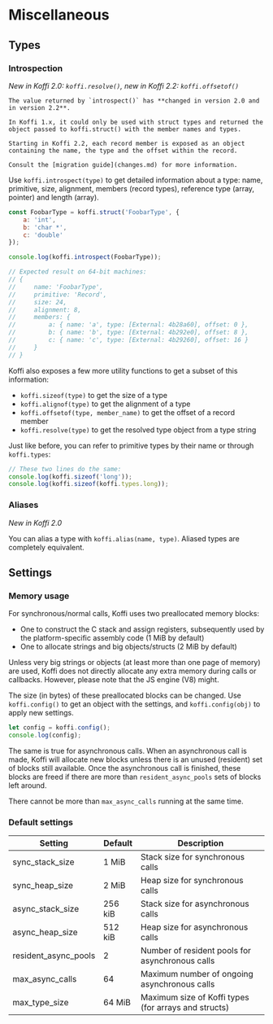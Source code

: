 # Miscellaneous

## Types

### Introspection

*New in Koffi 2.0: `koffi.resolve()`, new in Koffi 2.2: `koffi.offsetof()`*

```{note}
The value returned by `introspect()` has **changed in version 2.0 and in version 2.2**.

In Koffi 1.x, it could only be used with struct types and returned the object passed to koffi.struct() with the member names and types.

Starting in Koffi 2.2, each record member is exposed as an object containing the name, the type and the offset within the record.

Consult the [migration guide](changes.md) for more information.
```

Use `koffi.introspect(type)` to get detailed information about a type: name, primitive, size, alignment, members (record types), reference type (array, pointer) and length (array).

```js
const FoobarType = koffi.struct('FoobarType', {
    a: 'int',
    b: 'char *',
    c: 'double'
});

console.log(koffi.introspect(FoobarType));

// Expected result on 64-bit machines:
// {
//     name: 'FoobarType',
//     primitive: 'Record',
//     size: 24,
//     alignment: 8,
//     members: {
//         a: { name: 'a', type: [External: 4b28a60], offset: 0 },
//         b: { name: 'b', type: [External: 4b292e0], offset: 8 },
//         c: { name: 'c', type: [External: 4b29260], offset: 16 }
//     }
// }
```

Koffi also exposes a few more utility functions to get a subset of this information:

- `koffi.sizeof(type)` to get the size of a type
- `koffi.alignof(type)` to get the alignment of a type
- `koffi.offsetof(type, member_name)` to get the offset of a record member
- `koffi.resolve(type)` to get the resolved type object from a type string

Just like before, you can refer to primitive types by their name or through `koffi.types`:

```js
// These two lines do the same:
console.log(koffi.sizeof('long'));
console.log(koffi.sizeof(koffi.types.long));
```

### Aliases

*New in Koffi 2.0*

You can alias a type with `koffi.alias(name, type)`. Aliased types are completely equivalent.

## Settings

### Memory usage

For synchronous/normal calls, Koffi uses two preallocated memory blocks:

- One to construct the C stack and assign registers, subsequently used by the platform-specific assembly code (1 MiB by default)
- One to allocate strings and big objects/structs (2 MiB by default)

Unless very big strings or objects (at least more than one page of memory) are used, Koffi does not directly allocate any extra memory during calls or callbacks. However, please note that the JS engine (V8) might.

The size (in bytes) of these preallocated blocks can be changed. Use `koffi.config()` to get an object with the settings, and `koffi.config(obj)` to apply new settings.

```js
let config = koffi.config();
console.log(config);
```

The same is true for asynchronous calls. When an asynchronous call is made, Koffi will allocate new blocks unless there is an unused (resident) set of blocks still available. Once the asynchronous call is finished, these blocks are freed if there are more than `resident_async_pools` sets of blocks left around.

There cannot be more than `max_async_calls` running at the same time.

### Default settings

Setting              | Default | Description
-------------------- | ------- | -----------------------------------------------
sync_stack_size      | 1 MiB   | Stack size for synchronous calls
sync_heap_size       | 2 MiB   | Heap size for synchronous calls
async_stack_size     | 256 kiB | Stack size for asynchronous calls
async_heap_size      | 512 kiB | Heap size for asynchronous calls
resident_async_pools | 2       | Number of resident pools for asynchronous calls
max_async_calls      | 64      | Maximum number of ongoing asynchronous calls
max_type_size        | 64 MiB  | Maximum size of Koffi types (for arrays and structs)
